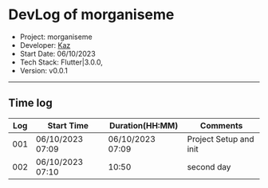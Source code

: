 # DevLog of morganiseme
- Project: morganiseme
- Developer: [Kaz](https://github.com/kasun-a)
- Start Date: 06/10/2023
- Tech Stack: Flutter|3.0.0,
- Version: v0.0.1

---
## Time log
| Log | Start Time | Duration(HH:MM) | Comments |
| ----------- | ----------- | ----------- | ----------- |
| 001 | 06/10/2023 07:09 |  06/10/2023 07:09 | Project Setup and init |
| 002 | 06/10/2023 07:10 | 10:50 | second day |
